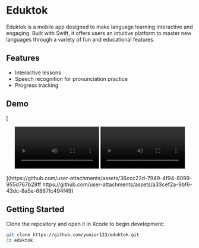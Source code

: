 # Eduktok

Eduktok is a mobile app designed to make language learning interactive and engaging. Built with Swift, it offers users an intuitive platform to master new languages through a variety of fun and educational features.

## Features
- Interactive lessons
- Speech recognition for pronunciation practice
- Progress tracking

## Demo
[<p align="center">
  <video width="45%" height="auto" controls>
    <source src="https://github.com/user-attachments/assets/36ccc22d-7949-4f94-8099-955d767b28ff" type="video/mp4">
    Your browser does not support the video tag.
  </video>
  <video width="45%" height="auto" controls>
    <source src="https://github.com/user-attachments/assets/a33cef2a-9bf6-43dc-8a5e-6867fc494f49" type="video/mp4">
    Your browser does not support the video tag.
  </video>
</p>](https://github.com/user-attachments/assets/36ccc22d-7949-4f94-8099-955d767b28ff  
https://github.com/user-attachments/assets/a33cef2a-9bf6-43dc-8a5e-6867fc494f49)

## Getting Started
Clone the repository and open it in Xcode to begin development:

```bash
git clone https://github.com/yunior123/eduktok.git
cd eduktok


